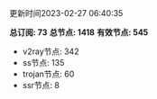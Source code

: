 更新时间2023-02-27 06:40:35

**总订阅: 73**
**总节点: 1418**
**有效节点: 545**
- v2ray节点: 342
- ss节点: 135
- trojan节点: 60
- ssr节点: 8
